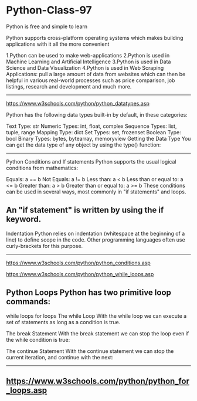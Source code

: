 # Python-Class-97

Python is free and simple to learn

Python supports cross-platform operating systems which makes building applications with it all the more convenient

1.Python can be used to make web-applications 
2.Python is used in Machine Learning and Artificial Intelligence 
3.Python is used in Data Science and Data Visualization
4.Python is used in Web Scraping Applications: pull a large amount of data from websites which can then be helpful in various real-world processes such as price comparison, job listings, research and development and much more. 



---------------------------------------------

https://www.w3schools.com/python/python_datatypes.asp


Python has the following data types built-in by default, in these categories:

Text Type:	str
Numeric Types:	int, float, complex
Sequence Types:	list, tuple, range
Mapping Type:	dict
Set Types:	set, frozenset
Boolean Type:	bool
Binary Types:	bytes, bytearray, memoryview
Getting the Data Type
You can get the data type of any object by using the type() function:

-------------------------------------------




Python Conditions and If statements
Python supports the usual logical conditions from mathematics:

Equals: a == b
Not Equals: a != b
Less than: a < b
Less than or equal to: a <= b
Greater than: a > b
Greater than or equal to: a >= b
These conditions can be used in several ways, most commonly in "if statements" and loops.

An "if statement" is written by using the if keyword.
-----------------------------------------------------------
Indentation
Python relies on indentation (whitespace at the beginning of a line) to define scope in the code. Other programming languages often use curly-brackets for this purpose.

--------------------------------------------
https://www.w3schools.com/python/python_conditions.asp



https://www.w3schools.com/python/python_while_loops.asp



Python Loops
Python has two primitive loop commands:
-----------------------------------------------------
while loops
for loops
The while Loop
With the while loop we can execute a set of statements as long as a condition is true.


The break Statement
With the break statement we can stop the loop even if the while condition is true:


The continue Statement
With the continue statement we can stop the current iteration, and continue with the next:

----------------------------------------------
https://www.w3schools.com/python/python_for_loops.asp
---------------------------------
